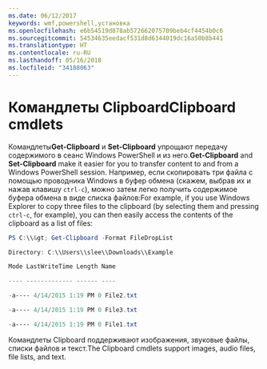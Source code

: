 ```yaml
---
ms.date: 06/12/2017
keywords: wmf,powershell,установка
ms.openlocfilehash: e6b54519d878ab572662075709beb4cf4454b0c6
ms.sourcegitcommit: 54534635eedacf531d8d6344019dc16a50b8b441
ms.translationtype: HT
ms.contentlocale: ru-RU
ms.lasthandoff: 05/16/2018
ms.locfileid: "34188063"
---
```

# <a name="clipboard-cmdlets"></a><span data-ttu-id="bdd30-102">Командлеты Clipboard</span><span class="sxs-lookup"><span data-stu-id="bdd30-102">Clipboard cmdlets</span></span>
<span data-ttu-id="bdd30-103">Командлеты**Get-Clipboard** и **Set-Clipboard** упрощают передачу содержимого в сеанс Windows PowerShell и из него.</span><span class="sxs-lookup"><span data-stu-id="bdd30-103">**Get-Clipboard** and **Set-Clipboard** make it easier for you to transfer content to and from a Windows PowerShell session.</span></span> <span data-ttu-id="bdd30-104">Например, если скопировать три файла с помощью проводника Windows в буфер обмена (скажем, выбрав их и нажав клавишу `ctrl-c`), можно затем легко получить содержимое буфера обмена в виде списка файлов:</span><span class="sxs-lookup"><span data-stu-id="bdd30-104">For example, if you use Windows Explorer to copy three files to the clipboard (by selecting them and pressing `ctrl-c`, for example), you can then easily access the contents of the clipboard as a list of files:</span></span>

```powershell
PS C:\\&gt; Get-Clipboard -Format FileDropList

Directory: C:\\Users\\slee\\Downloads\\Example

Mode LastWriteTime Length Name

---- ------------- ------ ----

-a---- 4/14/2015 1:19 PM 0 File2.txt

-a---- 4/14/2015 1:19 PM 0 File3.txt

-a---- 4/14/2015 1:19 PM 0 File1.txt
```


<span data-ttu-id="bdd30-105">Командлеты Clipboard поддерживают изображения, звуковые файлы, списки файлов и текст.</span><span class="sxs-lookup"><span data-stu-id="bdd30-105">The Clipboard cmdlets support images, audio files, file lists, and text.</span></span>
